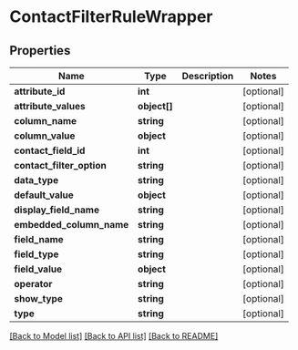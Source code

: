 # ContactFilterRuleWrapper

## Properties
Name | Type | Description | Notes
------------ | ------------- | ------------- | -------------
**attribute_id** | **int** |  | [optional] 
**attribute_values** | **object[]** |  | [optional] 
**column_name** | **string** |  | [optional] 
**column_value** | **object** |  | [optional] 
**contact_field_id** | **int** |  | [optional] 
**contact_filter_option** | **string** |  | [optional] 
**data_type** | **string** |  | [optional] 
**default_value** | **object** |  | [optional] 
**display_field_name** | **string** |  | [optional] 
**embedded_column_name** | **string** |  | [optional] 
**field_name** | **string** |  | [optional] 
**field_type** | **string** |  | [optional] 
**field_value** | **object** |  | [optional] 
**operator** | **string** |  | [optional] 
**show_type** | **string** |  | [optional] 
**type** | **string** |  | [optional] 

[[Back to Model list]](../README.md#documentation-for-models) [[Back to API list]](../README.md#documentation-for-api-endpoints) [[Back to README]](../README.md)


